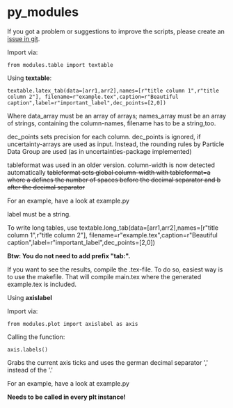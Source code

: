 # py_modules
If you got a problem or suggestions to improve the scripts, please create an [issue in git](https://github.com/Julian-Hochhaus/py_modules/issues).

Import via:

    from modules.table import textable



Using **textable**:

    textable.latex_tab(data=[arr1,arr2],names=[r"title column 1",r"title column 2"], filename=r"example.tex",caption=r"Beautiful caption",label=r"important_label",dec_points=[2,0])


Where data_array must be an array of arrays; names_array must be an array of strings, containing the column-names, filename has to be a string,too.

dec_points sets precision for each column. dec_points is ignored, if uncertainty-arrays are used as input. Instead, the rounding rules by Particle Data Group are used (as in uncertainties-package implemented)


tableformat was used in an older version. column-width is now detected automatically
~~tableformat sets global column-width with
    tableformat=a
where a defines the number of spaces before the decimal separator and b after the decimal separator~~

For an example, have a look at example.py

label must be a string.


To write long tables, use
    textable.long_tab(data=[arr1,arr2],names=[r"title column 1",r"title column 2"], filename=r"example.tex",caption=r"Beautiful caption",label=r"important_label",dec_points=[2,0])



**Btw: You do not need to add prefix "tab:".**


If you want to see the results, compile the .tex-file.
To do so, easiest way is to use the makefile.
That will compile main.tex where the generated example.tex is included. 


Using **axislabel**

Import via:

    from modules.plot import axislabel as axis

Calling the function:

    axis.labels()
Grabs the current axis ticks and uses the german decimal separator ',' instead of the '.'

For an example, have a look at example.py



**Needs to be called in every plt instance!**
